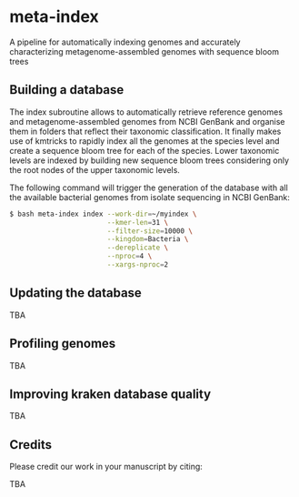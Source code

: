 # meta-index
A pipeline for automatically indexing genomes and accurately characterizing metagenome-assembled genomes with sequence bloom trees

## Building a database

The index subroutine allows to automatically retrieve reference genomes and metagenome-assembled genomes from NCBI GenBank and organise them in folders that reflect their taxonomic classification. It finally makes use of kmtricks to rapidly index all the genomes at the species level and create a sequence bloom tree for each of the species. Lower taxonomic levels are indexed by building new sequence bloom trees considering only the root nodes of the upper taxonomic levels.

The following command will trigger the generation of the database with all the available bacterial genomes from isolate sequencing in NCBI GenBank:
```bash
$ bash meta-index index --work-dir=~/myindex \
                        --kmer-len=31 \
                        --filter-size=10000 \
                        --kingdom=Bacteria \
                        --dereplicate \
                        --nproc=4 \
                        --xargs-nproc=2
```

## Updating the database
TBA

## Profiling genomes
TBA

## Improving kraken database quality

TBA

## Credits

Please credit our work in your manuscript by citing:

TBA
